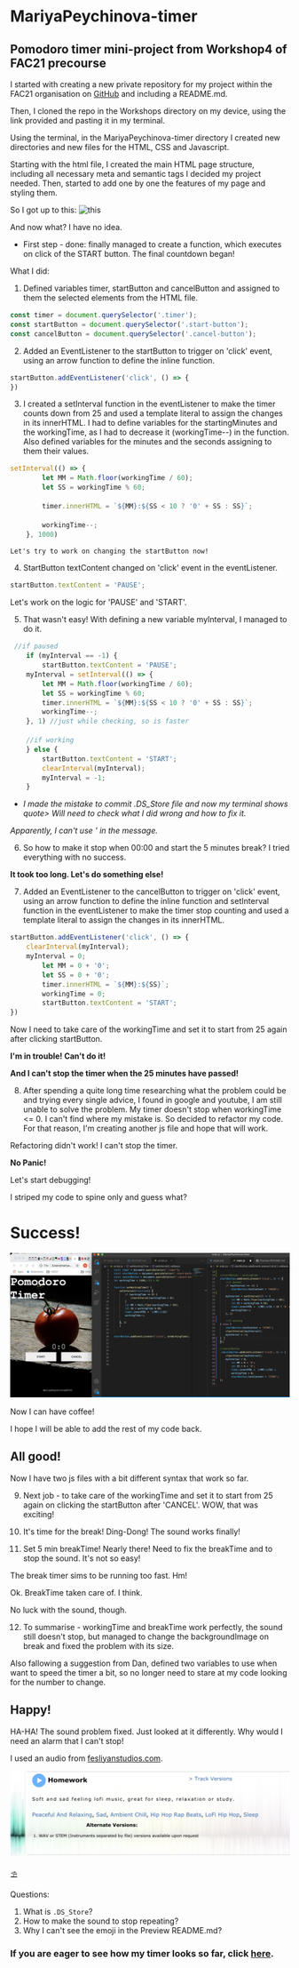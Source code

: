 # MariyaPeychinova-timer
## Pomodoro timer mini-project from Workshop4 of FAC21 precourse

I started with creating a new private repository for my project within the FAC21 organisation on [GitHub](https://github.com/fac21/MariyaPeychinova-timer) and including a README.md.

Then, I cloned the repo in the Workshops directory on my device, using the link provided and pasting it in my terminal.

Using the terminal, in the MariyaPeychinova-timer directory I created new directories and new files for the HTML, CSS and Javascript. 

Starting with the html file, I created the main HTML page structure, including all necessary meta and semantic tags I decided my project needed. Then, started to add one by one the features of my page and styling them.

So I got up to this: ![this](images/Screenshot.png) 

And now what? 
I have no idea.
- First step - done: finally managed to create a function, which executes on click of the START button. The final countdown began!

What I did: 
1. Defined variables timer, startButton and cancelButton and assigned to them the selected elements from the HTML file. 
```javascript
const timer = document.querySelector('.timer');
const startButton = document.querySelector('.start-button');
const cancelButton = document.querySelector('.cancel-button');
```
2. Added an EventListener to the startButton to trigger on 'click' event, using an arrow function to define the inline function.
```javascript
startButton.addEventListener('click', () => {
})
```
3. I created a setInterval function in the eventListener to make the timer counts down from 25 and used a template literal to assign the changes in its innerHTML. I had to define variables for the startingMinutes and the workingTime, as I had to decrease it (workingTime--) in the function.
Also defined variables for the minutes and the seconds assigning to them their values.

```javascript
setInterval(() => {
        let MM = Math.floor(workingTime / 60);
        let SS = workingTime % 60;

        timer.innerHTML = `${MM}:${SS < 10 ? '0' + SS : SS}`;
        
        workingTime--;
    }, 1000)
```
    Let's try to work on changing the startButton now!
4. StartButton textContent changed on 'click' event in the eventListener.

```javascript
startButton.textContent = 'PAUSE';
```
Let's work on the logic for 'PAUSE' and 'START'.

5. That wasn't easy! 
With defining a new variable myInterval, I managed to do it. 
```javascript
 //if paused
    if (myInterval == -1) {
        startButton.textContent = 'PAUSE';  
    myInterval = setInterval(() => {
        let MM = Math.floor(workingTime / 60);
        let SS = workingTime % 60;
        timer.innerHTML = `${MM}:${SS < 10 ? '0' + SS : SS}`;
        workingTime--;
    }, 1) //just while checking, so is faster

    //if working
    } else {
        startButton.textContent = 'START';
        clearInterval(myInterval);
        myInterval = -1;
    }      
```
- _I made the mistake to commit .DS_Store file and now my terminal shows quote>
Will need to check what I did wrong and how to fix it._

_Apparently, I can't use ' in the message._ 

6. So how to make it stop when 00:00 and start the 5 minutes break? 
I tried everything with no success. 

__It took too long. Let's do something else!__

7. Added an EventListener to the cancelButton to trigger on 'click' event, using an arrow function to define the inline function and setInterval function in the eventListener to make the timer stop counting and used a template literal to assign the changes in its innerHTML.
```javascript
startButton.addEventListener('click', () => {
    clearInterval(myInterval);
    myInterval = 0;
        let MM = 0 + '0';
        let SS = 0 + '0';
        timer.innerHTML = `${MM}:${SS}`;
        workingTime = 0;
        startButton.textContent = 'START';
})
```
Now I need to take care of the workingTime and set it to start from 25 again after clicking startButton.

__I'm in trouble! Can't do it!__

__And I can't stop the timer when the 25 minutes have passed!__

8. After spending a quite long time researching what the problem could be and trying every single advice, I found in google and youtube, I am still unable to solve the problem.
My timer doesn't stop when workingTime <= 0.
I can't find where my mistake is.
So decided to refactor my code. For that reason, I'm creating another js file and hope that will work.

Refactoring didn't work! I can't stop the timer.

__No Panic!__

Let's start debugging!

I striped my code to spine only and guess what? 

# Success! 

![that](images/Screenshot2.png)


Now I can have coffee!

I hope I will be able to add the rest of my code back.

## All good! 
Now I have two js files with a bit different syntax that work so far.

9. Next job - to take care of the workingTime and set it to start from 25 again on clicking the startButton after 'CANCEL'.
WOW, that was exciting!

10. It's time for the break! Ding-Dong!
The sound works finally!

11. Set 5 min breakTime!
Nearly there!
Need to fix the breakTime and to stop the sound.
It's not so easy!

The break timer sims to be running too fast. Hm!

Ok. BreakTime taken care of. 
I think.

No luck with the sound, though.

12. To summarise - workingTime and breakTime work perfectly, the sound still doesn't stop, but managed to change the backgroundImage on break and fixed the problem with its size. 

Also fallowing a suggestion from Dan, defined two variables to use when want to speed the timer a bit, so no longer need to stare at my code looking for the number to change.

## Happy!

HA-HA! The sound problem fixed. Just looked at it differently. Why would I need an alarm that I can't stop! 

I used an audio from [fesliyanstudios.com](https://www.fesliyanstudios.com/royalty-free-music/downloads-c/peaceful-and-relaxing-music/22?page=2).

![screenshot](images/Screenshot3.png)

:parasol_on_ground: 







Questions:
1. What is `.DS_Store`?
2. How to make the sound to stop 
repeating?
3. Why I can't see the emoji in the Preview README.md?

### If you are eager to see how my timer looks so far, click [here](https://fac21.github.io/MariyaPeychinova-timer/).